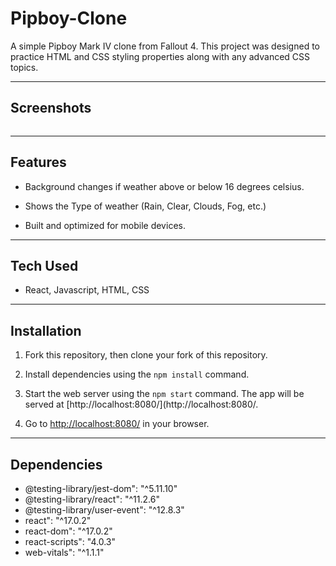 # Pipboy-Clone

A simple Pipboy Mark IV clone from Fallout 4. This project was designed to practice HTML and CSS styling properties along with any advanced CSS topics. 

---

## Screenshots

<p align="center">
<img src=""/>
</p>

---

## Features

- Background changes if weather above or below 16 degrees celsius. 

- Shows the Type of weather (Rain, Clear, Clouds, Fog, etc.)

- Built and optimized for mobile devices. 

---

## Tech Used

- React, Javascript, HTML, CSS

---

## Installation

1. Fork this repository, then clone your fork of this repository.

2. Install dependencies using the `npm install` command.

3. Start the web server using the `npm start` command. The app will be served at [http://localhost:8080/](http://localhost:8080/.

4. Go to [http://localhost:8080/](http://localhost:8080/) in your browser.

---

## Dependencies

- @testing-library/jest-dom": "^5.11.10"
- @testing-library/react": "^11.2.6"
- @testing-library/user-event": "^12.8.3"
- react": "^17.0.2"
- react-dom": "^17.0.2"
- react-scripts": "4.0.3"
- web-vitals": "^1.1.1"

 